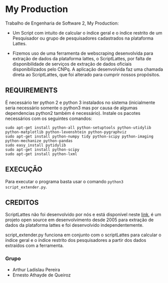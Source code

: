 # My Production

Trabalho de Engenharia de Software 2, My Production:
  - Um Script com intuito de calcular o índice geral e o índice restrito de um Pesquisador ou grupo de pesquisadores cadastrados na plataforma Lattes.

  - Fizemos uso de uma ferramenta de webscraping desenvolvida para extração de dados da plataforma lattes, o ScriptLattes, por falta de disponibilidade de serviços de extração de dados oficiais disponibilizados pelo CNPq. A aplicação desenvolvida faz uma chamada direta ao ScriptLattes, que foi alterado para cumprir nossos propósitos.

## REQUIREMENTS

É necessário ter python 2 e python 3 instalados no sistema (inicialmente seria necessário somente o python3 mas por causa de algumas dependencias python2 também é necessário). Instale os pacotes necessários com os seguintes comandos:

``` 
sudo apt-get install python-all python-setuptools python-utidylib python-matplotlib python-levenshtein python-pygraphviz
sudo apt-get install python-numpy tidy python-scipy python-imaging python-mechanize python-pandas
sudo easy_install pytidylib
sudo apt-get install python-scipy
sudo apt-get install python-lxml
```

## EXECUÇÃO

Para executar o programa basta usar o comando `python3 script_extender.py`.


## CREDITOS

ScriptLattes não foi desenvolvido por nós e está disponível neste [link](http://scriptlattes.sourceforge.net/code.html), é um projeto open source em desenvolvimento desde 2005 para extração de dados da plataforma lattes e foi desenvolvido independentemente.

script_extender.py funciona em conjunto com o scriptLattes para calcular o índice geral e o índice restrito dos pesquisadores a partir dos dados extraídos com a ferramenta.

### Grupo

- Arthur Ladislau Pereira
- Ernesto Athayde de Queiroz

